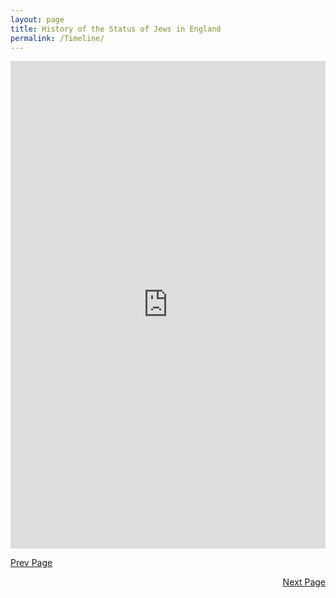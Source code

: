 ```yaml
---
layout: page
title: History of the Status of Jews in England
permalink: /Timeline/
---
```


<iframe src="http://timemapper.okfnlabs.org/blinder_levi/final-project-time-mapper?embed=1" style="border: none;" width="100%" height="780;" frameborder="0"></iframe>

[Prev Page](../Intro)
<div style="text-align: right"> <a href="../Quant">Next Page</a> </div>
